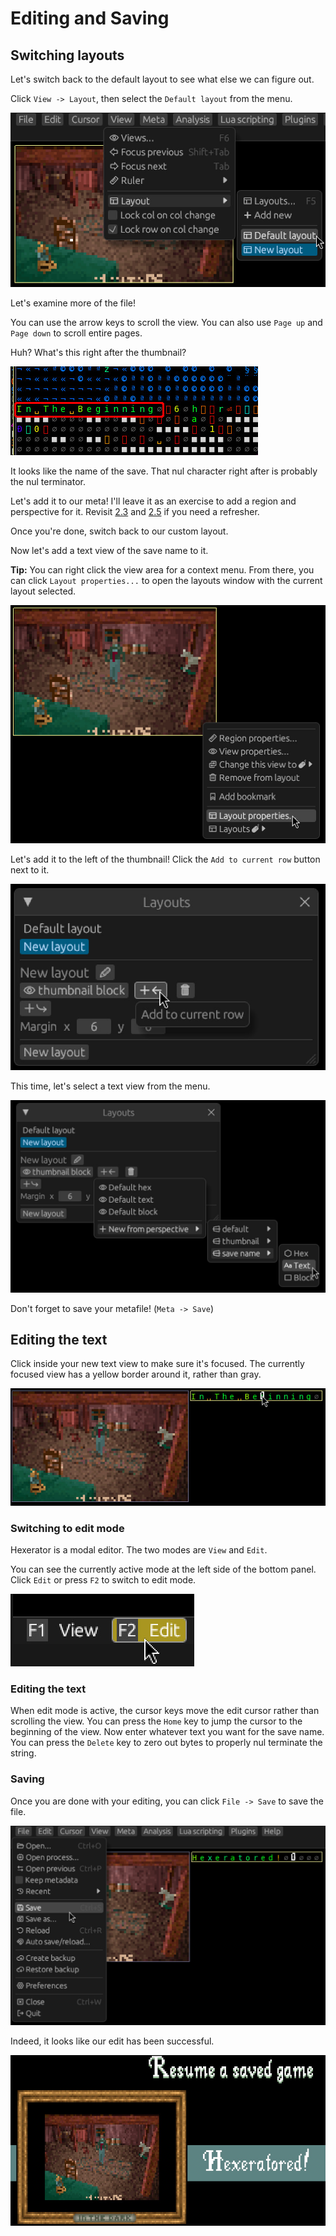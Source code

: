 # Editing and Saving

## Switching layouts

Let's switch back to the default layout to see what else we can figure out.

Click `View -> Layout`, then select the `Default layout` from the menu.

![Screenshot](../screenshots/tutorial/switch-layout.jpg)

Let's examine more of the file!

You can use the arrow keys to scroll the view.
You can also use `Page up` and `Page down` to scroll entire pages.

Huh? What's this right after the thumbnail?

![Screenshot](../screenshots/tutorial/save-name.jpg)

It looks like the name of the save. That nul character right after is probably the nul terminator.

Let's add it to our meta!
I'll leave it as an exercise to add a region and perspective for it.
Revisit [2.3](03-selections-and-regions.md) and [2.5](05-perspectives-views-layouts.md) if you need
a refresher.

Once you're done, switch back to our custom layout.

Now let's add a text view of the save name to it.

**Tip:** You can right click the view area for a context menu.
From there, you can click `Layout properties...` to open the layouts window with the current
layout selected.

![Screenshot](../screenshots/tutorial/ctx-menu-layout-properties.jpg)

Let's add it to the left of the thumbnail! Click the `Add to current row` button next to it.

![Screenshot](../screenshots/tutorial/layouts-add-to-row.jpg)

This time, let's select a text view from the menu.

![Screenshot](../screenshots/tutorial/add-text-view.jpg)

Don't forget to save your metafile! (`Meta -> Save`)

## Editing the text

Click inside your new text view to make sure it's focused.
The currently focused view has a yellow border around it, rather than gray.

![Screenshot](../screenshots/tutorial/focused-text-view.jpg)

### Switching to edit mode

Hexerator is a modal editor.
The two modes are `View` and `Edit`.

You can see the currently active mode at the left side of the bottom panel.
Click `Edit` or press `F2` to switch to edit mode.

![Screenshot](../screenshots/tutorial/edit-mode.jpg)

### Editing the text

When edit mode is active, the cursor keys move the edit cursor rather than scrolling the view.
You can press the `Home` key to jump the cursor to the beginning of the view.
Now enter whatever text you want for the save name.
You can press the `Delete` key to zero out bytes to properly nul terminate the string.

### Saving

Once you are done with your editing, you can click `File -> Save` to save the file.

![Screenshot](../screenshots/tutorial/save-edited.jpg)

Indeed, it looks like our edit has been successful.

![Screenshot](../screenshots/tutorial/testing-the-edit.jpg)
